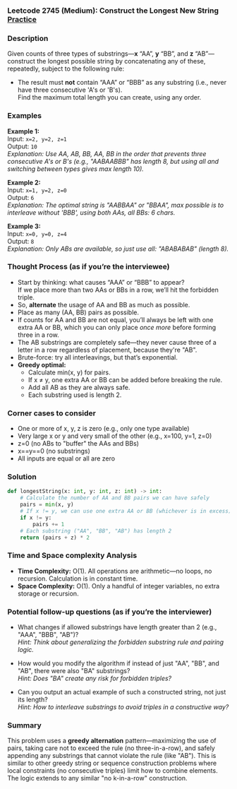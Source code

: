 ### Leetcode 2745 (Medium): Construct the Longest New String [Practice](https://leetcode.com/problems/construct-the-longest-new-string)

### Description  
Given counts of three types of substrings—**x** “AA”, **y** “BB”, and **z** “AB”—construct the longest possible string by concatenating any of these, repeatedly, subject to the following rule:  
- The result must **not** contain “AAA” or “BBB” as any substring (i.e., never have three consecutive 'A's or 'B's).  
Find the maximum total length you can create, using any order.

### Examples  

**Example 1:**  
Input: `x=2, y=2, z=1`  
Output: `10`  
*Explanation: Use AA, AB, BB, AA, BB in the order that prevents three consecutive A's or B's (e.g., "AABAABBB" has length 8, but using all and switching between types gives max length 10).*

**Example 2:**  
Input: `x=1, y=2, z=0`  
Output: `6`  
*Explanation: The optimal string is "AABBAA" or "BBAA", max possible is to interleave without 'BBB', using both AAs, all BBs: 6 chars.*

**Example 3:**  
Input: `x=0, y=0, z=4`  
Output: `8`  
*Explanation: Only ABs are available, so just use all: "ABABABAB" (length 8).*

### Thought Process (as if you’re the interviewee)  
- Start by thinking: what causes “AAA” or “BBB” to appear?  
  If we place more than two AAs or BBs in a row, we’ll hit the forbidden triple.  
- So, **alternate** the usage of AA and BB as much as possible.  
- Place as many (AA, BB) pairs as possible.  
- If counts for AA and BB are not equal, you’ll always be left with one extra AA or BB, which you can only place *once more* before forming three in a row.  
- The AB substrings are completely safe—they never cause three of a letter in a row regardless of placement, because they're "AB".  
- Brute-force: try all interleavings, but that’s exponential.  
- **Greedy optimal:**  
   - Calculate min(x, y) for pairs.  
   - If x ≠ y, one extra AA or BB can be added before breaking the rule.  
   - Add all AB as they are always safe.  
   - Each substring used is length 2.

### Corner cases to consider  
- One or more of x, y, z is zero (e.g., only one type available)
- Very large x or y and very small of the other (e.g., x=100, y=1, z=0)
- z=0 (no ABs to "buffer" the AAs and BBs)
- x==y==0 (no substrings)
- All inputs are equal or all are zero

### Solution

```python
def longestString(x: int, y: int, z: int) -> int:
    # Calculate the number of AA and BB pairs we can have safely
    pairs = min(x, y)
    # If x != y, we can use one extra AA or BB (whichever is in excess)
    if x != y:
        pairs += 1
    # Each substring ("AA", "BB", "AB") has length 2
    return (pairs + z) * 2
```

### Time and Space complexity Analysis  

- **Time Complexity:** O(1). All operations are arithmetic—no loops, no recursion. Calculation is in constant time.
- **Space Complexity:** O(1). Only a handful of integer variables, no extra storage or recursion.

### Potential follow-up questions (as if you’re the interviewer)  

- What changes if allowed substrings have length greater than 2 (e.g., "AAA", "BBB", "AB")?  
  *Hint: Think about generalizing the forbidden substring rule and pairing logic.*

- How would you modify the algorithm if instead of just "AA", "BB", and "AB", there were also "BA" substrings?  
  *Hint: Does "BA" create any risk for forbidden triples?*

- Can you output an actual example of such a constructed string, not just its length?  
  *Hint: How to interleave substrings to avoid triples in a constructive way?*

### Summary
This problem uses a **greedy alternation** pattern—maximizing the use of pairs, taking care not to exceed the rule (no three-in-a-row), and safely appending any substrings that cannot violate the rule (like "AB"). This is similar to other greedy string or sequence construction problems where local constraints (no consecutive triples) limit how to combine elements. The logic extends to any similar "no k-in-a-row" construction.